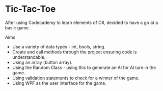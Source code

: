 # Tic-Tac-Toe

After using Codecademy to learn elements of C#, decided to have a go at a basic game. 

Aims
- Use a variety of data types - int, bools, string.
- Create and call methods through the project ensuring code is understandable.
- Using an array (button array).
- Using the Random Class - using this to generate an AI for AI turn in the game.
- Using validation statements to check for a winner of the game.
- Using WPF as the user interface for the game.
